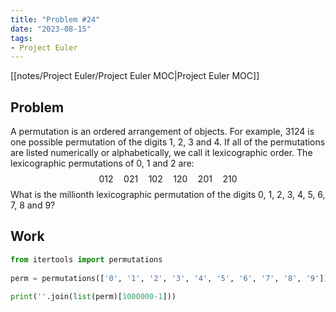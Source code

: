 ```yaml
---
title: "Problem #24"
date: "2023-08-15"
tags:
- Project Euler
---
```


[[notes/Project Euler/Project Euler MOC|Project Euler MOC]]

## Problem

A permutation is an ordered arrangement of objects. For example, 3124 is one possible permutation of the digits 1, 2, 3 and 4. If all of the permutations are listed numerically or alphabetically, we call it lexicographic order. The lexicographic permutations of 0, 1 and 2 are:
$$012\quad021\quad102\quad120\quad201\quad210$$
What is the millionth lexicographic permutation of the digits 0, 1, 2, 3, 4, 5, 6, 7, 8 and 9?

## Work

```python
from itertools import permutations
 
perm = permutations(['0', '1', '2', '3', '4', '5', '6', '7', '8', '9'])

print(''.join(list(perm)[1000000-1]))
```